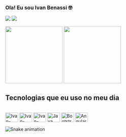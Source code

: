 ### Ola! Eu sou Ivan Benassi 🤓

<a href="https//.github.com/iBENASSI91"><p>
<a href="https://www.linkedin.com/in/ivan-benassi/" target="_blank"></a><img src="https://img.shields.io/badge/LinkedIn-0077B5?style=for-the-        badge&logo=linkedin&logoColor=white">
<a href=" " target="_blank"></a><img src="https://img.shields.io/badge/Instagram-E4405F?style=for-the-badge&logo=instagram&logoColor=white">

   <div>
        <a href="https://beacons.ai/iBENASSI91"></a>
        <img height="180em" src="https://github-readme-stats.vercel.app/api?username=iBENASSI91&show_icons=true&theme=dracula&include_all_comits=true&count_private=true"/>
        <img height="180em" src="https://github-readme-stats.vercel.app/api/top-langs/?username=iBENASSI91&layout=compact&langs_count=16&theme=dracula"/>
    </div>
    
 ## Tecnologias que eu uso no meu dia

  
  <div style="display: inline_block"><br>
    <img  align="center" alt="Ivan-Html" height="30" width="40" src="https://img.shields.io/badge/HTML5-E34F26?style=for-the-badge&logo=html5&logoColor=white">
    <img  align="center" alt="Ivan-CSS3" height="30" width="40" src="https://img.shields.io/badge/CSS3-1572B6?style=for-the-badge&logo=css3&logoColor=white"> 
    <img  align="center" alt="Ivan-JavaScript" height="30" width="40" src="https://img.shields.io/badge/JavaScript-F7DF1E?style=for-the-badge&logo=javascript&logoColor=black">
    <img  align="center" alt="Java" height="30" width="40" src="https://img.shields.io/badge/Java-ED8B00?style=for-the-badge&logo=java&logoColor=white"> 
    <img  align="center" alt="Bootstrap" height="30" width="40" src="https://img.shields.io/badge/Bootstrap-563D7C?style=for-the-badge&logo=bootstrap&logoColor=white"> 
    <img  align="center" alt="Angular" height="30" width="40" src="https://img.shields.io/badge/Angular-DD0031?style=for-the-badge&logo=angular&logoColor=white">
    </div>
   
   
![Snake animation](https://github.com/iBENASSI91/iBENASSI91/blob/output/github-contribution-grid-snake.svg)
    
 
    
    

